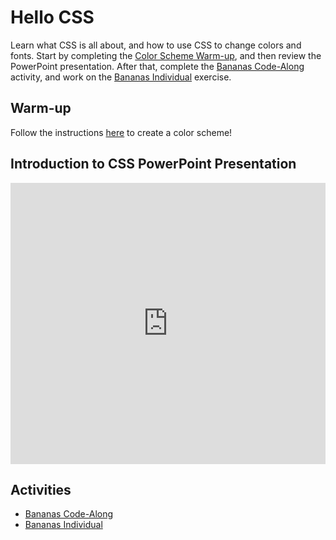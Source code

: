 # Hello CSS
Learn what CSS is all about, and how to use CSS to change colors and fonts. Start by completing the [Color Scheme Warm-up](CoolorsWarmUp.md), and then review the PowerPoint presentation. After that, complete the [Bananas Code-Along](BananasCodeAlong.md) activity, and work on the [Bananas Individual](BananasIndividual.md) exercise.

## Warm-up
Follow the instructions [here](CoolorsWarmUp.md) to create a color scheme!

## Introduction to CSS PowerPoint Presentation
<iframe src='https://view.officeapps.live.com/op/embed.aspx?src=https://hylandtechoutreach.github.io/ucs/Session5CssIntro/HelloCss.pptx' width='100%' height='450px' frameborder='0'></iframe>

## Activities
- [Bananas Code-Along](BananasCodeAlong.md)
- [Bananas Individual](BananasIndividual.md)